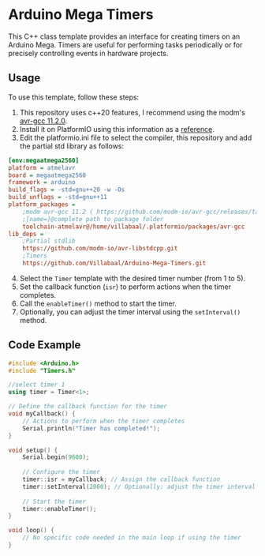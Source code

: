 # Arduino Mega Timers

This C++ class template provides an interface for creating timers on an Arduino Mega. Timers are useful for performing tasks periodically or for precisely controlling events in hardware projects.

## Usage

To use this template, follow these steps:

1. This repository uses c++20 features, I recommend using the modm's  [avr-gcc 11.2.0](https://github.com/modm-io/avr-gcc/releases/tag/v11.2.0).
2. Install it on PlatformIO using this information as a [reference](https://community.platformio.org/t/using-different-toolchain-versions/22787).
3. Edit the platformio.ini file to select the compiler, this repository and add the partial std library as follows:

```ini
[env:megaatmega2560]
platform = atmelavr
board = megaatmega2560
framework = arduino
build_flags = -std=gnu++20 -w -Os
build_unflags = -std=gnu++11
platform_packages = 
    ;modm avr-gcc 11.2 ( https://github.com/modm-io/avr-gcc/releases/tag/v11.2.0 )
    ;[name=]@complete path to package folder
    toolchain-atmelavr@/home/villabaal/.platformio/packages/avr-gcc
lib_deps = 
    ;Partial stdlib
    https://github.com/modm-io/avr-libstdcpp.git
    ;Timers
    https://github.com/Villabaal/Arduino-Mega-Timers.git

```

4. Select the `Timer` template with the desired timer number (from 1 to 5).
5. Set the callback function (`isr`) to perform actions when the timer completes.
6. Call the `enableTimer()` method to start the timer.
7. Optionally, you can adjust the timer interval using the `setInterval()` method.

## Code Example

```cpp
#include <Arduino.h>
#include "Timers.h"

//select timer 1
using timer = Timer<1>;

// Define the callback function for the timer
void myCallback() {
    // Actions to perform when the timer completes
    Serial.println("Timer has completed!");
}

void setup() {
    Serial.begin(9600);
    
    // Configure the timer
    timer::isr = myCallback; // Assign the callback function
    timer::setInterval(2000); // Optionally: adjust the timer interval
    
    // Start the timer
    timer::enableTimer();
}

void loop() {
    // No specific code needed in the main loop if using the timer
}
```